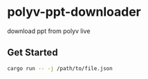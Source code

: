 # polyv-ppt-downloader
download ppt from polyv live


## Get Started

```bash
cargo run -- -j /path/to/file.json
```
